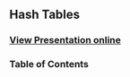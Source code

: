 ## Hash Tables
### [View Presentation online](https://rawgit.com/TelerikAcademy/SchoolAcademy/master/2015-12-Java-Data-Structures-Algorithms-and-testing/05.%20Hash-tables/slides/index.html)
### Table of Contents
